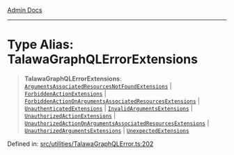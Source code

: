 [Admin Docs](/)

***

# Type Alias: TalawaGraphQLErrorExtensions

> **TalawaGraphQLErrorExtensions**: [`ArgumentsAssociatedResourcesNotFoundExtensions`](ArgumentsAssociatedResourcesNotFoundExtensions.md) \| [`ForbiddenActionExtensions`](ForbiddenActionExtensions.md) \| [`ForbiddenActionOnArgumentsAssociatedResourcesExtensions`](ForbiddenActionOnArgumentsAssociatedResourcesExtensions.md) \| [`UnauthenticatedExtensions`](UnauthenticatedExtensions.md) \| [`InvalidArgumentsExtensions`](InvalidArgumentsExtensions.md) \| [`UnauthorizedActionExtensions`](UnauthorizedActionExtensions.md) \| [`UnauthorizedActionOnArgumentsAssociatedResourcesExtensions`](UnauthorizedActionOnArgumentsAssociatedResourcesExtensions.md) \| [`UnauthorizedArgumentsExtensions`](UnauthorizedArgumentsExtensions.md) \| [`UnexpectedExtensions`](UnexpectedExtensions.md)

Defined in: [src/utilities/TalawaGraphQLError.ts:202](https://github.com/Suyash878/talawa-api/blob/dd80c416ddd46afdb07c628dc824194bc09930cc/src/utilities/TalawaGraphQLError.ts#L202)
